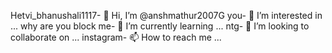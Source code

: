 Hetvi_bhanushali1117- 👋 Hi, I’m @anshmathur2007G
you- 👀 I’m interested in ...
why are you block me- 🌱 I’m currently learning ...
ntg- 💞️ I’m looking to collaborate on ...
instagram- 📫 How to reach me ...

<!---
anshmathur2007G/anshmathur2007G is a ✨ special ✨ repository because its `README.md` (this file) appears on your GitHub profile.
You can click the Preview link to take a look at your changes.
--->
